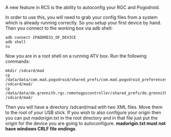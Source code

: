 A new feature in RC5 is the ability to autoconfig your RGC and Pogodroid.

In order to use this, you will need to grab your config files from a system which is already running correctly. So you setup your first device by hand. Then you connect to the working box via adb shell:
```
adb connect IPADDRESS_OF_DEVICE
adb shell
su
```
Now you are in a root shell on a running ATV box. Run the following commands:
```
mkdir /sdcard/mad
cp /data/data/com.mad.pogodroid/shared_prefs/com.mad.pogodroid_preferences.xml /sdcard/mad/
cp /data/data/de.grennith.rgc.remotegpscontroller/shared_prefs/de.grennith.rgc.remotegpscontroller_preferences.xml /sdcard/mad/
```
Then you will have a directory /sdcard/mad with two XML files. Move them to the root of your USB stick.
If you wish to also configure your origin then you can put madorigin.txt in the root directory and in that file just put the origin for the device you are going to autoconfigure.
<b>madorigin.txt must not have windows CRLF file endings</b>
